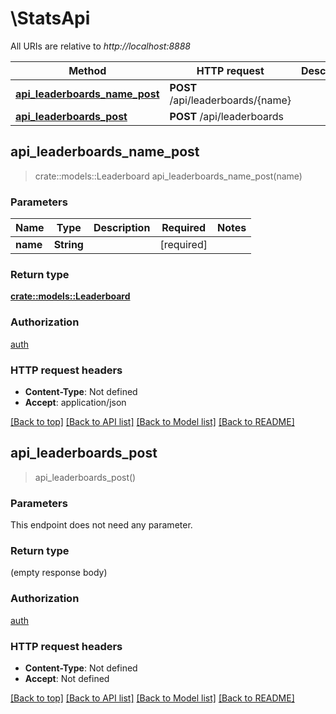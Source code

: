 # \StatsApi

All URIs are relative to *http://localhost:8888*

Method | HTTP request | Description
------------- | ------------- | -------------
[**api_leaderboards_name_post**](StatsApi.md#api_leaderboards_name_post) | **POST** /api/leaderboards/{name} | 
[**api_leaderboards_post**](StatsApi.md#api_leaderboards_post) | **POST** /api/leaderboards | 



## api_leaderboards_name_post

> crate::models::Leaderboard api_leaderboards_name_post(name)


### Parameters


Name | Type | Description  | Required | Notes
------------- | ------------- | ------------- | ------------- | -------------
**name** | **String** |  | [required] |

### Return type

[**crate::models::Leaderboard**](Leaderboard.md)

### Authorization

[auth](../README.md#auth)

### HTTP request headers

- **Content-Type**: Not defined
- **Accept**: application/json

[[Back to top]](#) [[Back to API list]](../README.md#documentation-for-api-endpoints) [[Back to Model list]](../README.md#documentation-for-models) [[Back to README]](../README.md)


## api_leaderboards_post

> api_leaderboards_post()


### Parameters

This endpoint does not need any parameter.

### Return type

 (empty response body)

### Authorization

[auth](../README.md#auth)

### HTTP request headers

- **Content-Type**: Not defined
- **Accept**: Not defined

[[Back to top]](#) [[Back to API list]](../README.md#documentation-for-api-endpoints) [[Back to Model list]](../README.md#documentation-for-models) [[Back to README]](../README.md)

